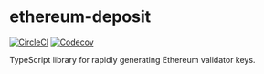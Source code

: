 # ethereum-deposit

[![CircleCI](https://dl.circleci.com/status-badge/img/gh/restake/ethereum-deposit/tree/master.svg?style=shield)](https://dl.circleci.com/status-badge/redirect/gh/restake/ethereum-deposit/tree/master)
[![Codecov](https://codecov.io/gh/restake/ethereum-deposit/graph/badge.svg?token=IV8HKHJ5L6)](https://codecov.io/gh/restake/ethereum-deposit)

TypeScript library for rapidly generating Ethereum validator keys.

